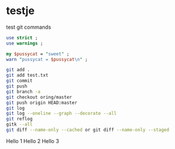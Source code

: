 # testje
test git commands

```perl
use strict ;
use warnings ;

my $pussycat = "sweet" ;
warn "pussycat = $pussycat\n" ;
```

```bash
git add .
git add test.txt
git commit
git push
git branch -a
git checkout oring/master
git push origin HEAD:master
git log
git log --oneline --graph --decorate --all
git reflog
gitk --all
git diff --name-only --cached or git diff --name-only --staged
```

Hello 1
Hello 2
Hello 3

